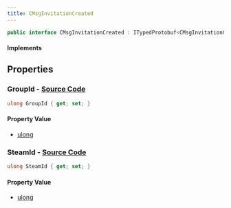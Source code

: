 ```yaml
---
title: CMsgInvitationCreated
---
```


```csharp
public interface CMsgInvitationCreated : ITypedProtobuf<CMsgInvitationCreated>, INativeHandle
```

#### Implements

## Properties

### **GroupId** - [Source Code](https://github.com/swiftly-solution/swiftlys2/blob/main/managed/src/SwiftlyS2.Generated/Protobufs/Interfaces/CMsgInvitationCreated.cs#L13)

```csharp
ulong GroupId { get; set; }
```

#### Property Value

- [ulong](https://learn.microsoft.com/dotnet/api/system.uint64)

### **SteamId** - [Source Code](https://github.com/swiftly-solution/swiftlys2/blob/main/managed/src/SwiftlyS2.Generated/Protobufs/Interfaces/CMsgInvitationCreated.cs#L16)

```csharp
ulong SteamId { get; set; }
```

#### Property Value

- [ulong](https://learn.microsoft.com/dotnet/api/system.uint64)

